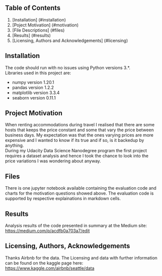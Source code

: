 ## Table of Contents

1. [Installation] (#installation)
2. [Poject Motivation] (#motivation)
3. [File Descriptions] (#files)
4. [Results] (#results)
5. [Licensing, Authors and Acknowledgements] (#licensing)

## Installation <a name="installation"></a>

The code should run with no issues using Python versions 3.*.<br>
Libraries used in this project are:

- numpy version 1.20.1
- pandas version 1.2.2
- matplotlib version 3.3.4
- seaborn version 0.11.1

## Project Motivation <a name="motivation"></a>

When renting accommodations during travel I realised that there are some hosts that keeps the price constant and some that vary the price between business days. My expectation was that the ones varying prices are more expensive and I wanted to know if its true and if so, is it backedup by anything. <br>
During my Udacity Data Science Nanodegree program the first project requires a dataset analysis and hence I took the chance to look into the price variations I was wondering about anyway.

## Files <a name="files"></a>

There is one jupyter notebook available containing the evaluation code and charts for the motivation questions showed above. The evaluation code is supported by respective explainations in markdown cells.

## Results <a name="results"></a>

Analysis results of the code presented in summary at the Medium site:<br>
https://medium.com/p/acdfb0a703a7/edit

## Licensing, Authors, Acknowledgements <a name="licensing"></a>

Thanks Airbnb for the data. The Licensing and data with further information can be found on the kaggle page here:  
https://www.kaggle.com/airbnb/seattle/data


```python

```
